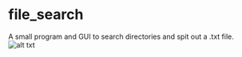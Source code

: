 # file_search
A small program and GUI to search directories and spit out a .txt file.
![alt txt](https://ibb.co/fnCh89S)
